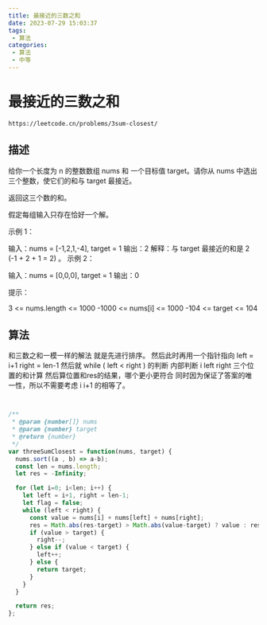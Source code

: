 ```yaml
---
title: 最接近的三数之和
date: 2023-07-29 15:03:37
tags:
 - 算法
categories:
 - 算法
 - 中等
---
```


# 最接近的三数之和

```
https://leetcode.cn/problems/3sum-closest/
```


## 描述

给你一个长度为 n 的整数数组 nums 和 一个目标值 target。请你从 nums 中选出三个整数，使它们的和与 target 最接近。

返回这三个数的和。

假定每组输入只存在恰好一个解。

 

示例 1：

输入：nums = [-1,2,1,-4], target = 1
输出：2
解释：与 target 最接近的和是 2 (-1 + 2 + 1 = 2) 。
示例 2：

输入：nums = [0,0,0], target = 1
输出：0
 

提示：

3 <= nums.length <= 1000
-1000 <= nums[i] <= 1000
-104 <= target <= 104


## 算法

和三数之和一模一样的解法
就是先进行排序。
然后此时再用一个指针指向 left = i+1 right = len-1
然后就 while ( left < right ) 的判断
内部判断 i left right 三个位置的和计算
然后算位置和res的结果，哪个更小更符合
同时因为保证了答案的唯一性，所以不需要考虑 i i+1 的相等了。

```JavaScript


/**
 * @param {number[]} nums
 * @param {number} target
 * @return {number}
 */
var threeSumClosest = function(nums, target) {
  nums.sort((a , b) => a-b);
  const len = nums.length;
  let res = -Infinity;

  for (let i=0; i<len; i++) {
    let left = i+1, right = len-1;
    let flag = false;
    while (left < right) {
      const value = nums[i] + nums[left] + nums[right];
      res = Math.abs(res-target) > Math.abs(value-target) ? value : res;
      if (value > target) {
        right--;
      } else if (value < target) {
        left++;
      } else {
        return target;
      }
    }
  }

  return res;
};



```
